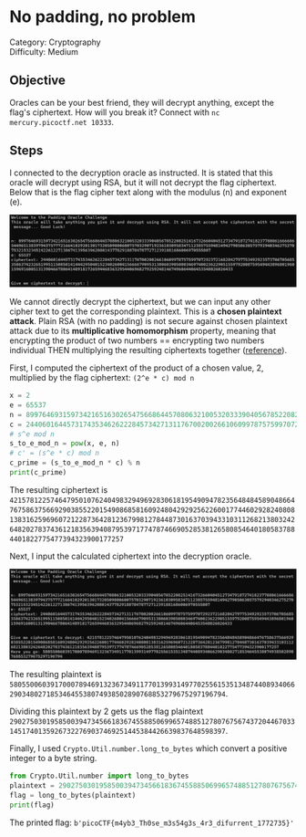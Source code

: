 # No padding, no problem

Category: Cryptography  
Difficulty: Medium

## Objective

Oracles can be your best friend, they will decrypt anything, except the flag's ciphertext. How will you break it? Connect with `nc mercury.picoctf.net 10333`.

## Steps

I connected to the decryption oracle as instructed. It is stated that this oracle will decrypt using RSA, but it will not decrypt the flag ciphertext. Below that is the flag cipher text along with the modulus (n) and exponent (e).

![decryption oracle](oracle.png)

We cannot directly decrypt the ciphertext, but we can input any other cipher text to get the corresponding plaintext. This is a **chosen plaintext attack**. Plain RSA (with no padding) is not secure against chosen plaintext attack due to its **multiplicative homomorphism** property, meaning that encrypting the product of two numbers == encrypting two numbers individual THEN multiplying the resulting ciphertexts together ([reference](https://arminstraub.com/downloads/teaching/cryptography-spring19/lecture32.pdf)).

First, I computed the ciphertext of the product of a chosen value, 2, multiplied by the flag ciphertext: `(2^e * c) mod n`

```python
x = 2
e = 65537
n = 89976469315973421651630265475668644570806321005320333904056785220825141673266040451273479187274182377880616666865449651383979437577721664102920130173205098006007570329071923610309583471123857559481494279050630575792940346275270753215323451422612271386741395639620801437782918878478772712391881686006970555807
c = 24406016445731743534626222845734271311767002002661060997875759970729237216828427977534929235737067056853586374232651995115085014144429504015234026004156666790953138060390508034697400236229051559792008759549443896801960159691600513139046678064148918172659446836329544069682792592481467496064406453548026026433
# s^e mod n
s_to_e_mod_n = pow(x, e, n)
# c' = (s^e * c) mod n
c_prime = (s_to_e_mod_n * c) % n
print(c_prime)
```

The resulting ciphertext is `42157812257464795010762404983294969283061819549094782356484845890486647675863756692903855220154908685816092480429292562260017744602928240808138316259696072122873642812367998127844873016370394331031126821380324264820278374361218356394087953971774787466905285381265808546401805837884401822775477394323900177257`

Next, I input the calculated ciphertext into the decryption oracle.

![decrypted c_prime](decrypt.png)

The resulting plaintext is `580550060391700078946913236734911770139931497702556153513487440893406629034802718534645538074938502890768853279675297196794`.

Dividing this plaintext by 2 gets us the flag plaintext `290275030195850039473456618367455885069965748851278076756743720446703314517401359267322769037469251445384426639837648598397`.

Finally, I used `Crypto.Util.number.long_to_bytes` which convert a positive integer to a byte string.

```python
from Crypto.Util.number import long_to_bytes
plaintext = 290275030195850039473456618367455885069965748851278076756743720446703314517401359267322769037469251445384426639837648598397
flag = long_to_bytes(plaintext)
print(flag)
```

The printed flag: `b'picoCTF{m4yb3_Th0se_m3s54g3s_4r3_difurrent_1772735}'`
